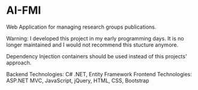 # AI-FMI

Web Application for managing research groups publications.

Warning: I developed this project in my early programming days. It is no longer maintained and I would not recommend this stucture anymore.

Dependency Injection containers should be used instead of this projects' approach.

Backend Technologies: C# .NET, Entity Framework
Frontend Technologies: ASP.NET MVC, JavaScript, jQuery, HTML, CSS, Bootstrap
